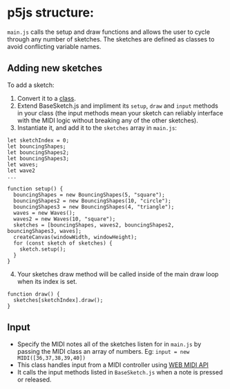 # p5js structure:

`main.js` calls the setup and draw functions and allows the user to cycle through any number of sketches.
The sketches are defined as classes to avoid conflicting variable names.

## Adding new sketches

To add a sketch:
1. Convert it to a [class](https://developer.mozilla.org/en-US/docs/Web/JavaScript/Reference/Classes). 
2. Extend BaseSketch.js and impliment its `setup`, `draw` and `input` methods in your class (the input methods mean your sketch can reliably interface with the MIDI logic without breaking any of the other sketches).
4. Instantiate it, and add it to the `sketches` array in `main.js`: 
```
let sketchIndex = 0;
let bouncingShapes;
let bouncingShapes2;
let bouncingShapes3;
let waves;
let wave2
...

function setup() {
  bouncingShapes = new BouncingShapes(5, "square");
  bouncingShapes2 = new BouncingShapes(10, "circle");
  bouncingShapes3 = new BouncingShapes(4, "triangle");
  waves = new Waves();
  waves2 = new Waves(10, "square");
  sketches = [bouncingShapes, waves2, bouncingShapes2, bouncingShapes3, waves];
  createCanvas(windowWidth, windowHeight);
  for (const sketch of sketches) {
    sketch.setup();
  }
}
```
4. Your sketches draw method will be called inside of the main draw loop when its index is set. 
```
function draw() {
  sketches[sketchIndex].draw();
}
```

## Input

- Specify the MIDI notes all of the sketches listen for in `main.js` by passing the MIDI class an array of numbers. Eg:
  `input = new MIDI([36,37,38,39,40])`
- This class handles input from a MIDI controller using [WEB MIDI API](https://developer.mozilla.org/en-US/docs/Web/API/Web_MIDI_API)
- It calls the input methods listed in `BaseSketch.js` when a note is pressed or released. 
